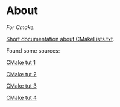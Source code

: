 # About

_For Cmake._

[Short documentation about CMakeLists.txt](https://www.jetbrains.com/help/clion/cmakelists-txt-file.html#code-insight-cmake).

Found some sources:

[CMake tut 1](https://www.youtube.com/playlist?list=PLalVdRk2RC6o5GHu618ARWh0VO0bFlif4)

[CMake tut 2](https://www.youtube.com/playlist?list=PL8i3OhJb4FNV10aIZ8oF0AA46HgA2ed8g)

[CMake tut 3](https://www.youtube.com/playlist?list=PLCiOACzVKBLnDIWYrDxBlsWTidEPhJPy-)

[CMake tut 4](https://www.youtube.com/playlist?list=PLQMs5svASiXOraccrnEbkd_kVHbAdC2mp)
